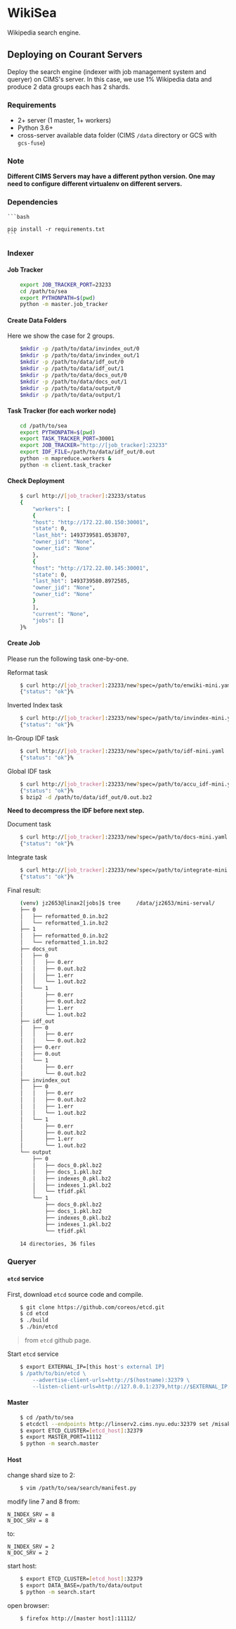 # WikiSea
Wikipedia search engine.

## Deploying on Courant Servers

Deploy the search engine (indexer with job management system and queryer) on CIMS's server. In this case, we use 1% Wikipedia data and produce 2 data groups each has 2 shards.

### Requirements

- 2+ server (1 master, 1+ workers)
- Python 3.6+
- cross-server available data folder (CIMS `/data` directory or GCS with `gcs-fuse`)

### Note

**Different CIMS Servers may have a different python version. One may need to configure different virtualenv on different servers.**


### Dependencies
    ```bash
    
    pip install -r requirements.txt
    ```

### Indexer

#### Job Tracker
```bash
    export JOB_TRACKER_PORT=23233
    cd /path/to/sea
    export PYTHONPATH=$(pwd)
    python -m master.job_tracker
 ```
#### Create Data Folders

Here we show the case for 2 groups.
```bash
    $mkdir -p /path/to/data/invindex_out/0
    $mkdir -p /path/to/data/invindex_out/1
    $mkdir -p /path/to/data/idf_out/0
    $mkdir -p /path/to/data/idf_out/1
    $mkdir -p /path/to/data/docs_out/0
    $mkdir -p /path/to/data/docs_out/1
    $mkdir -p /path/to/data/output/0
    $mkdir -p /path/to/data/output/1
```
#### Task Tracker (for each worker node)
```bash
    cd /path/to/sea
    export PYTHONPATH=$(pwd)
    export TASK_TRACKER_PORT=30001
    export JOB_TRACKER="http://[job_tracker]:23233"
    export IDF_FILE=/path/to/data/idf_out/0.out
    python -m mapreduce.workers &    
    python -m client.task_tracker
```
#### Check Deployment
```bash
    $ curl http://[job_tracker]:23233/status
    {
        "workers": [
        {
        "host": "http://172.22.80.150:30001",
        "state": 0,
        "last_hbt": 1493739581.0538707,
        "owner_jid": "None",
        "owner_tid": "None"
        },
        {
        "host": "http://172.22.80.145:30001",
        "state": 0,
        "last_hbt": 1493739580.8972585,
        "owner_jid": "None",
        "owner_tid": "None"
        }
        ],
        "current": "None",
        "jobs": []
    }%
```
#### Create Job

Please run the following task one-by-one.

Reformat task
```bash
    $ curl http://[job_tracker]:23233/new?spec=/path/to/enwiki-mini.yaml
    {"status": "ok"}%
```
Inverted Index task
```bash
    $ curl http://[job_tracker]:23233/new?spec=/path/to/invindex-mini.yaml
    {"status": "ok"}%
```
In-Group IDF task
```bash
    $ curl http://[job_tracker]:23233/new?spec=/path/to/idf-mini.yaml
    {"status": "ok"}%
```
Global IDF task
```bash
    $ curl http://[job_tracker]:23233/new?spec=/path/to/accu_idf-mini.yaml
    {"status": "ok"}%
    $ bzip2 -d /path/to/data/idf_out/0.out.bz2
```
**Need to decompress the IDF before next step.**

Document task
```bash
    $ curl http://[job_tracker]:23233/new?spec=/path/to/docs-mini.yaml
    {"status": "ok"}%
```
Integrate task
```bash
    $ curl http://[job_tracker]:23233/new?spec=/path/to/integrate-mini.yaml
    {"status": "ok"}%
```
Final result:
```bash
    (venv) jz2653@linax2[jobs]$ tree     /data/jz2653/mini-serval/
    ├── 0
    │   ├── reformatted_0.in.bz2
    │   └── reformatted_1.in.bz2
    ├── 1
    │   ├── reformatted_0.in.bz2
    │   └── reformatted_1.in.bz2
    ├── docs_out
    │   ├── 0
    │   │   ├── 0.err
    │   │   ├── 0.out.bz2
    │   │   ├── 1.err
    │   │   └── 1.out.bz2
    │   └── 1
    │       ├── 0.err
    │       ├── 0.out.bz2
    │       ├── 1.err
    │       └── 1.out.bz2
    ├── idf_out
    │   ├── 0
    │   │   ├── 0.err
    │   │   └── 0.out.bz2
    │   ├── 0.err
    │   ├── 0.out
    │   └── 1
    │       ├── 0.err
    │       └── 0.out.bz2
    ├── invindex_out
    │   ├── 0
    │   │   ├── 0.err
    │   │   ├── 0.out.bz2
    │   │   ├── 1.err
    │   │   └── 1.out.bz2
    │   └── 1
    │       ├── 0.err
    │       ├── 0.out.bz2
    │       ├── 1.err
    │       └── 1.out.bz2
    └── output
        ├── 0
        │   ├── docs_0.pkl.bz2
        │   ├── docs_1.pkl.bz2
        │   ├── indexes_0.pkl.bz2
        │   ├── indexes_1.pkl.bz2
        │   └── tfidf.pkl
        └── 1
            ├── docs_0.pkl.bz2
            ├── docs_1.pkl.bz2
            ├── indexes_0.pkl.bz2
            ├── indexes_1.pkl.bz2
            └── tfidf.pkl

    14 directories, 36 files
```
### Queryer

#### `etcd` service

First, download `etcd` source code and compile.
```bash
    $ git clone https://github.com/coreos/etcd.git
    $ cd etcd
    $ ./build
    $ ./bin/etcd
```
> from `etcd` github page.

Start `etcd` service
```bash
    $ export EXTERNAL_IP=[this host's external IP]
    $ /path/to/bin/etcd \
        --advertise-client-urls=http://$(hostname):32379 \
        --listen-client-urls=http://127.0.0.1:2379,http://$EXTERNAL_IP:32379
```
#### Master
```bash
    $ cd /path/to/sea
    $ etcdctl --endpoints http://linserv2.cims.nyu.edu:32379 set /misaki/n_srv 2
    $ export ETCD_CLUSTER=[etcd_host]:32379
    $ export MASTER_PORT=11112
    $ python -m search.master
```
#### Host

change shard size to 2:
```bash
    $ vim /path/to/sea/search/manifest.py
```
modify line 7 and 8 from:

    N_INDEX_SRV = 8
    N_DOC_SRV = 8

to:

    N_INDEX_SRV = 2
    N_DOC_SRV = 2

start host:
```bash
    $ export ETCD_CLUSTER=[etcd_host]:32379
    $ export DATA_BASE=/path/to/data/output
    $ python -m search.start
```
open browser:
```bash
    $ firefox http://[master host]:11112/
```    

